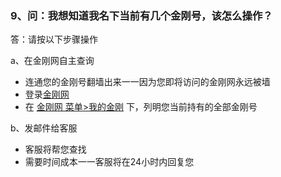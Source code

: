 ### 9、问：我想知道我名下当前有几个金刚号，该怎么操作？

答：请按以下步骤操作

a、在金刚网自主查询

- 连通您的金刚号翻墙出来一一因为您即将访问的金刚网永远被墙
- 登录[金刚网](https://www.atozitpro.net/zh/)
- 在 [金刚网 菜单>我的金刚](https://www.atozitpro.net/zh/my-account/) 下，列明您当前持有的全部金刚号

b、发邮件给客服

- 客服将帮您查找
- 需要时间成本一一客服将在24小时内回复您
